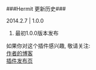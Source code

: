 ﻿###Hermit 更新历史###

2014.2.7 | 1.0.0 
1.  最初1.0.0版本发布  

如果你对这个插件感兴趣, 敬请关注:  
[作者的博客](http://mufeng.me/ "作者的博客")  
[插件发布页](http://mufeng.me/hermit-for-wordpress.html "插件发布页")